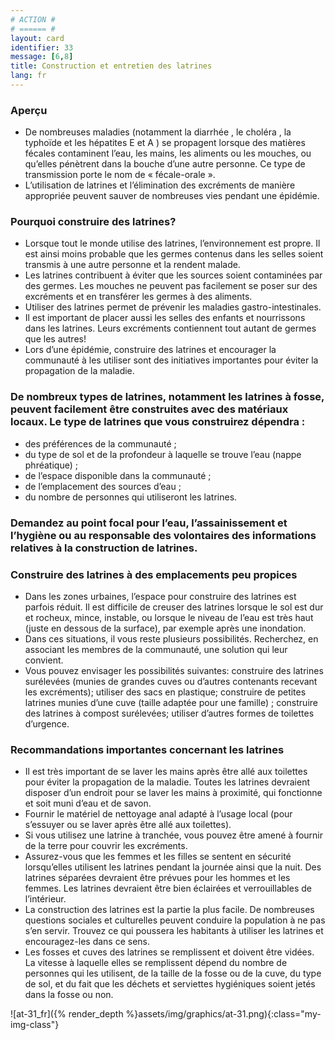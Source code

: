 ```yaml
---
# ACTION #
# ====== #
layout: card
identifier: 33
message: [6,8]
title: Construction et entretien des latrines
lang: fr
---
```


### Aperçu

- De nombreuses maladies (notamment la diarrhée <a class="crosslink" href="{% render_depth %}{% render_link disease|1 %}"><i class="fas fa-external-link-alt" aria-hidden="true"></i></a>, le choléra <a class="crosslink" href="{% render_depth %}{% render_link disease|2 %}"><i class="fas fa-external-link-alt" aria-hidden="true"></i></a>, la typhoïde <a class="crosslink" href="{% render_depth %}{% render_link disease|5 %}"><i class="fas fa-external-link-alt" aria-hidden="true"></i></a> et les hépatites E <a class="crosslink" href="{% render_depth %}{% render_link disease|4 %}"><i class="fas fa-external-link-alt" aria-hidden="true"></i></a> et A <a class="crosslink" href="{% render_depth %}{% render_link disease|3 %}"><i class="fas fa-external-link-alt" aria-hidden="true"></i></a>) se propagent lorsque des matières fécales contaminent l’eau, les mains, les aliments ou les mouches, ou qu’elles pénètrent dans la bouche d’une autre personne. Ce type de transmission porte le nom de « fécale-orale ».
- L’utilisation de latrines et l’élimination des excréments de manière appropriée peuvent sauver de nombreuses vies pendant une épidémie.

### Pourquoi construire des latrines?

- Lorsque tout le monde utilise des latrines, l’environnement est propre. Il est ainsi moins probable que les germes contenus dans les selles soient transmis à une autre personne et la rendent malade.
- Les latrines contribuent à éviter que les sources soient contaminées par des germes. Les mouches ne peuvent pas facilement se poser sur des excréments et en transférer les germes à des aliments.
- Utiliser des latrines permet de prévenir les maladies gastro-intestinales.
- Il est important de placer aussi les selles des enfants et nourrissons dans les latrines. Leurs excréments contiennent tout autant de germes que les autres!
- Lors d’une épidémie, construire des latrines et encourager la communauté à les utiliser sont des initiatives importantes pour éviter la propagation de la maladie.

### De nombreux types de latrines, notamment les latrines à fosse, peuvent facilement être construites avec des matériaux locaux. Le type de latrines que vous construirez dépendra :

- des préférences de la communauté ;
- du type de sol et de la profondeur à laquelle se trouve l’eau (nappe phréatique) ;
- de l’espace disponible dans la communauté ;
- de l’emplacement des sources d’eau ;
- du nombre de personnes qui utiliseront les latrines.

### Demandez au point focal pour l’eau, l’assainissement et l’hygiène ou au responsable des volontaires des informations relatives à la construction de latrines.

### Construire des latrines à des emplacements peu propices

- Dans les zones urbaines, l’espace pour construire des latrines est parfois réduit. Il est difficile de creuser des latrines lorsque le sol est dur et rocheux, mince, instable, ou lorsque le niveau de l’eau est très haut (juste en dessous de la surface), par exemple après une inondation.
- Dans ces situations, il vous reste plusieurs possibilités. Recherchez, en associant les membres de la communauté, une solution qui leur convient.
- Vous pouvez envisager les possibilités suivantes: construire des latrines surélevées (munies de grandes cuves ou d’autres contenants recevant les excréments); utiliser des sacs en plastique; construire de petites latrines munies d’une cuve (taille adaptée pour une famille) ; construire des latrines à compost surélevées; utiliser d’autres formes de toilettes d’urgence.

### Recommandations importantes concernant les latrines
- Il est très important de se laver les mains après être allé aux toilettes pour éviter la propagation de la maladie. Toutes les latrines devraient disposer d’un endroit pour se laver les mains à proximité, qui fonctionne et soit muni d’eau et de savon.
- Fournir le matériel de nettoyage anal adapté à l’usage local (pour s’essuyer ou se laver après être allé aux toilettes).
- Si vous utilisez une latrine à tranchée, vous pouvez être amené à fournir de la terre pour couvrir les excréments.
- Assurez-vous que les femmes et les filles se sentent en sécurité lorsqu’elles utilisent les latrines pendant la journée ainsi que la nuit. Des latrines séparées devraient être prévues pour les hommes et les femmes. Les latrines devraient être bien éclairées et verrouillables de l’intérieur.
- La construction des latrines est la partie la plus facile. De nombreuses questions sociales et culturelles peuvent conduire la population à ne pas s’en servir. Trouvez ce qui poussera les habitants à utiliser les latrines et encouragez-les dans ce sens.
- Les fosses et cuves des latrines se remplissent et doivent être vidées. La vitesse à laquelle elles se remplissent dépend du nombre de personnes qui les utilisent, de la taille de la fosse ou de la cuve, du type de sol, et du fait que les déchets et serviettes hygiéniques soient jetés dans la fosse ou non.

![at-31_fr]({% render_depth %}assets/img/graphics/at-31.png){:class="my-img-class"}
